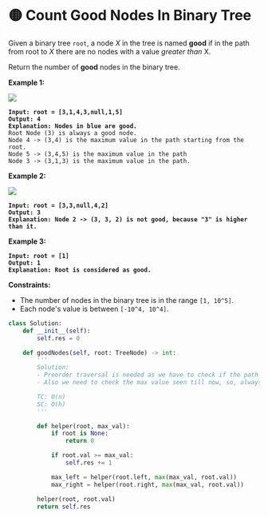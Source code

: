 # 🟡 Count Good Nodes In Binary Tree

Given a binary tree `root`, a node _X_ in the tree is named **good** if in the path from root to _X_ there are no nodes with a value _greater than_ X.

Return the number of **good** nodes in the binary tree.

&#x20;

**Example 1:**

![](https://assets.leetcode.com/uploads/2020/04/02/test\_sample\_1.png)

<pre><code><strong>Input: root = [3,1,4,3,null,1,5]
</strong><strong>Output: 4
</strong><strong>Explanation: Nodes in blue are good.
</strong>Root Node (3) is always a good node.
Node 4 -> (3,4) is the maximum value in the path starting from the root.
Node 5 -> (3,4,5) is the maximum value in the path
Node 3 -> (3,1,3) is the maximum value in the path.
</code></pre>

**Example 2:**

![](https://assets.leetcode.com/uploads/2020/04/02/test\_sample\_2.png)

<pre><code><strong>Input: root = [3,3,null,4,2]
</strong><strong>Output: 3
</strong><strong>Explanation: Node 2 -> (3, 3, 2) is not good, because "3" is higher than it.
</strong></code></pre>

**Example 3:**

<pre><code><strong>Input: root = [1]
</strong><strong>Output: 1
</strong><strong>Explanation: Root is considered as good.
</strong></code></pre>

&#x20;

**Constraints:**

* The number of nodes in the binary tree is in the range `[1, 10^5]`.
* Each node's value is between `[-10^4, 10^4]`.

```python
class Solution:
    def __init__(self):
        self.res = 0

    def goodNodes(self, root: TreeNode) -> int:
        '''
        Solution: 
        - Preorder traversal is needed as we have to check if the path has any bigger values.. for that we need info about the tree's nodes 
        - Also we need to check the max value seen till now, so, always add the max(value seen till now, current root val)

        TC: O(n)
        SC: O(h)
        '''

        def helper(root, max_val):
            if root is None:
                return 0

            if root.val >= max_val:
                self.res += 1

            max_left = helper(root.left, max(max_val, root.val))
            max_right = helper(root.right, max(max_val, root.val))

        helper(root, root.val)
        return self.res
```
